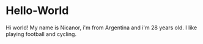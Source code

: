 # Hello-World
Hi world!
My name is Nicanor, i'm from Argentina and i'm 28 years old. I like playing football and cycling.
